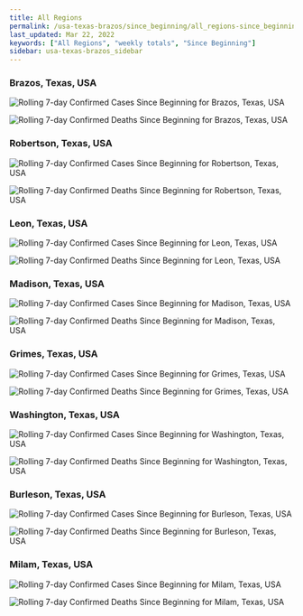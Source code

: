 ```yaml
---
title: All Regions
permalink: /usa-texas-brazos/since_beginning/all_regions-since_beginning.html
last_updated: Mar 22, 2022
keywords: ["All Regions", "weekly totals", "Since Beginning"]
sidebar: usa-texas-brazos_sidebar
---
```


<h3>Brazos, Texas, USA</h3>

![Rolling 7-day Confirmed Cases Since Beginning for Brazos, Texas, USA](/covid_tracker/images/graphs/usa-texas-brazos-rolling_7_days_confirmed-since_beginning_graph.png)

![Rolling 7-day Confirmed Deaths Since Beginning for Brazos, Texas, USA](/covid_tracker/images/graphs/usa-texas-brazos-rolling_7_days_deaths-since_beginning_graph.png)

<h3>Robertson, Texas, USA</h3>

![Rolling 7-day Confirmed Cases Since Beginning for Robertson, Texas, USA](/covid_tracker/images/graphs/usa-texas-robertson-rolling_7_days_confirmed-since_beginning_graph.png)

![Rolling 7-day Confirmed Deaths Since Beginning for Robertson, Texas, USA](/covid_tracker/images/graphs/usa-texas-robertson-rolling_7_days_deaths-since_beginning_graph.png)

<h3>Leon, Texas, USA</h3>

![Rolling 7-day Confirmed Cases Since Beginning for Leon, Texas, USA](/covid_tracker/images/graphs/usa-texas-leon-rolling_7_days_confirmed-since_beginning_graph.png)

![Rolling 7-day Confirmed Deaths Since Beginning for Leon, Texas, USA](/covid_tracker/images/graphs/usa-texas-leon-rolling_7_days_deaths-since_beginning_graph.png)

<h3>Madison, Texas, USA</h3>

![Rolling 7-day Confirmed Cases Since Beginning for Madison, Texas, USA](/covid_tracker/images/graphs/usa-texas-madison-rolling_7_days_confirmed-since_beginning_graph.png)

![Rolling 7-day Confirmed Deaths Since Beginning for Madison, Texas, USA](/covid_tracker/images/graphs/usa-texas-madison-rolling_7_days_deaths-since_beginning_graph.png)

<h3>Grimes, Texas, USA</h3>

![Rolling 7-day Confirmed Cases Since Beginning for Grimes, Texas, USA](/covid_tracker/images/graphs/usa-texas-grimes-rolling_7_days_confirmed-since_beginning_graph.png)

![Rolling 7-day Confirmed Deaths Since Beginning for Grimes, Texas, USA](/covid_tracker/images/graphs/usa-texas-grimes-rolling_7_days_deaths-since_beginning_graph.png)

<h3>Washington, Texas, USA</h3>

![Rolling 7-day Confirmed Cases Since Beginning for Washington, Texas, USA](/covid_tracker/images/graphs/usa-texas-washington-rolling_7_days_confirmed-since_beginning_graph.png)

![Rolling 7-day Confirmed Deaths Since Beginning for Washington, Texas, USA](/covid_tracker/images/graphs/usa-texas-washington-rolling_7_days_deaths-since_beginning_graph.png)

<h3>Burleson, Texas, USA</h3>

![Rolling 7-day Confirmed Cases Since Beginning for Burleson, Texas, USA](/covid_tracker/images/graphs/usa-texas-burleson-rolling_7_days_confirmed-since_beginning_graph.png)

![Rolling 7-day Confirmed Deaths Since Beginning for Burleson, Texas, USA](/covid_tracker/images/graphs/usa-texas-burleson-rolling_7_days_deaths-since_beginning_graph.png)

<h3>Milam, Texas, USA</h3>

![Rolling 7-day Confirmed Cases Since Beginning for Milam, Texas, USA](/covid_tracker/images/graphs/usa-texas-milam-rolling_7_days_confirmed-since_beginning_graph.png)

![Rolling 7-day Confirmed Deaths Since Beginning for Milam, Texas, USA](/covid_tracker/images/graphs/usa-texas-milam-rolling_7_days_deaths-since_beginning_graph.png)
